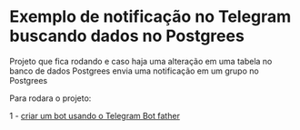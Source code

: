 # Exemplo de notificação no Telegram buscando dados no Postgrees


Projeto que fica rodando e caso haja uma alteração em uma tabela no banco de dados Postgrees envia uma notificação em um grupo no Postgrees


Para rodara o projeto:

1 - [criar um bot usando o Telegram Bot father](https://core.telegram.org/bots)
